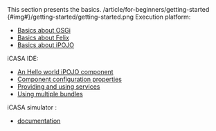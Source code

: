 <section>
<title>Getting Started</title>
<description>This section presents the basics.</description>
<link>/article/for-beginners/getting-started</link>
<icon>{#img#}/getting-started/getting-started.png</icon>
<toc>
Execution platform: 

+ [Basics about OSGi](/article/for-beginners/intro-osgi) 
+ [Basics about Felix](/article/for-beginners/intro-felix) 
+ [Basics about iPOJO](/article/for-beginners/intro-ipojo) 

iCASA IDE:

+ [An Hello world iPOJO component](/article/for-beginners/ide-hello-world) 
+ [Component configuration properties](/article/for-beginners/component-properties)
+ [Providing and using services](/article/for-beginners/intro-services)
+ [Using multiple bundles](/article/for-beginners/multiple-bundles)

iCASA simulator :

+ [documentation](http://adeleresearchgroup.github.com/iCasa-Simulator/snapshot/index.html) 

</toc>
</section>